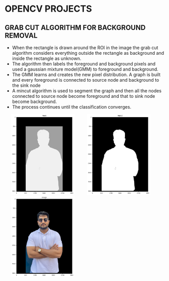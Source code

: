 # OPENCV PROJECTS


## GRAB CUT ALGORITHM FOR BACKGROUND REMOVAL

- When the rectangle is drawn around the ROI in the image the grab cut algorithm considers everything outside the rectangle as background and inside the rectangle as unknown.<br/>
- The algorithm then labels the foreground and background pixels and used a gaussian  mixture model(GMM) to foreground and background.<br/>
- The GMM learns and creates the new pixel distribution. A graph is built and every foreground is connected to source node and background to the sink node<br/>
- A mincut algorithm is used to segment the graph and then all the nodes connected to source node become foreground and that to sink node become background.<br/>
- The process continues until the classification converges.<br/> 
<p float = "left">
<img src = "https://github.com/Ykulkarni-ops/opencv_projects/blob/main/Background_removal_grabcut_algo/images/mask.jpg" width = 200 title ="Mask" hspace="20" /><img src = "https://github.com/Ykulkarni-ops/opencv_projects/blob/main/Background_removal_grabcut_algo/images/mask2.jpg" width = 200 title = "Mask2" hspace="20" /><img src = "https://github.com/Ykulkarni-ops/opencv_projects/blob/main/Background_removal_grabcut_algo/images/finalimage.jpg" width = 200 title= "final" hspace="20" />
</p>
